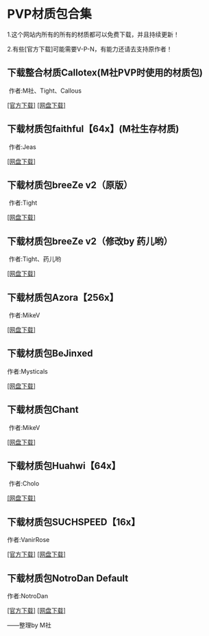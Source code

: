 # PVP材质包合集

1.这个网站内所有的所有的材质都可以免费下载，并且持续更新！

2.有些[官方下载]可能需要V-P-N，有能力还请去支持原作者！

## 下载整合材质Callotex(M社PVP时使用的材质包)

  作者:M社、Tight、Callous

[[官方下载]](https://mcjoint-stockcompany.github.io/error/)  [[网盘下载]](https://pan.baidu.com/s/1NGkeTqyuUtQSxPyYjPs8Aw)

## 下载材质包faithful【64x】(M社生存材质)

  作者:Jeas
 
[[网盘下载]](https://pan.baidu.com/s/1W2VG301t1YHU5u8XtLtlPw)

## 下载材质包breeZe v2（原版）

  作者:Tight
  
[[网盘下载]](https://pan.baidu.com/s/164BeLU4x7jOOf_Zs6NgfFA)

## 下载材质包breeZe v2（修改by 药儿哟）

  作者:Tight、药儿哟

[[网盘下载]](https://pan.baidu.com/s/1Vk1bZVZGUXLWhfdhQoZ5pg)

## 下载材质包Azora【256x】

  作者:MikeV

[[网盘下载]](https://pan.baidu.com/s/1KgPPhtzj_WTZQ9bbWkj1ow)

## 下载材质包BeJinxed

  作者:Mysticals

[[网盘下载]](https://pan.baidu.com/s/1KksT-NvVDrlmmCvXbaVrRw)

## 下载材质包Chant

  作者:MikeV

[[网盘下载]](https://pan.baidu.com/s/1l_O5f7k7o9SojYl19dol_g)

## 下载材质包Huahwi【64x】

  作者:Cholo

[[网盘下载]](https://pan.baidu.com/s/1m-3JMot6a8KbmXqOowF5fA)

## 下载材质包SUCHSPEED【16x】

  作者:VanirRose
  
[[官方下载]](http://t.cn/R1blD7j)  [[网盘下载]](https://pan.baidu.com/s/1w2VdSHK3dExOBTmO8dBj5g)

## 下载材质包NotroDan Default

  作者:NotroDan
  
[[官方下载]](http://t.cn/R1buLW8)  [[网盘下载]](https://pan.baidu.com/s/1_jbq-U1PCXzDFxt6rmoIBA)

——整理by M社
